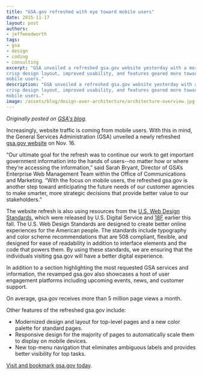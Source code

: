```yaml
---
title: "GSA.gov refreshed with eye toward mobile users"
date: 2015-11-17
layout: post
authors:
- jeffwoodworth
tags:
- gsa
- design
- coding
- consulting
excerpt: "GSA unveiled a refreshed gsa.gov website yesterday with a more
crisp design layout, improved usability, and features geared more toward
mobile users."
description: "GSA unveiled a refreshed gsa.gov website yesterday with a more
crisp design layout, improved usability, and features geared more toward
mobile users."
image: /assets/blog/design-over-architecture/architecture-overview.jpg
---
```


*Originally posted on [GSA's blog](http://gsablogs.gsa.gov/gsablog/2015/11/17/gsa-gov-refreshed-with-eye-toward-mobile-users/).*

Increasingly, website traffic is coming from mobile users. With this in
mind, the General Services Administration (GSA) unveiled a newly refreshed [gsa.gov
website](http://www.gsa.gov/portal/category/100000) on Nov. 16.

“Our ultimate goal for the refresh was to continue our work to get
important government information into the hands of users--no matter how
or where they’re accessing the information,” said Sarah Bryant, Director
of GSA’s Enterprise Web Management Team within the Office of
Communications and Marketing. “With the focus on mobile users, the
refreshed gsa.gov is another step toward anticipating the future needs
of our customer agencies to make smarter, more strategic decisions that
provide better value to our stakeholders.”

The website refresh is also using resources from the [U.S. Web Design
Standards](https://playbook.cio.gov/designstandards/), which were
released by U.S. Digital Service and
[18F](https://18f.gsa.gov/2015/09/28/web-design-standards/) earlier
this fall. The U.S. Web Design Standards are designed to create better
online experiences for the American people. The standards include
typography and color scheme recommendations that are 508 compliant,
flexible, and designed for ease of readability in addition to interface
elements and the code that powers them. By using these standards, we are
ensuring that the individuals visiting gsa.gov will have a better
digital experience.

In addition to a section highlighting the most requested GSA services
and information, the revamped gsa.gov also showcases a host of user
engagement platforms including upcoming events, news, and customer
support.

On average, gsa.gov receives more than 5 million page views a month.

Other features of the refreshed gsa.gov include:

-   Modernized design and layout for top-level pages and a new color palette for standard pages.
-   Responsive design for the majority of pages to automatically scale them to display on mobile devices.
-   New top-menu navigation that eliminates ambiguous labels and provides better visibility for top tasks.

[Visit and bookmark gsa.gov today](http://www.gsa.gov/portal/category/100000).
